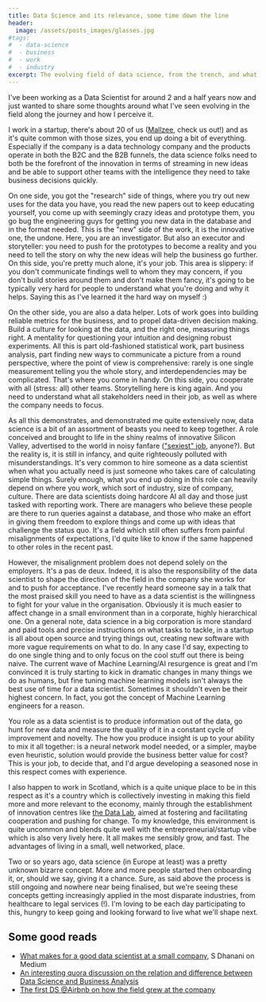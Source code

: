 ```yaml
---
title: Data Science and its relevance, some time down the line
header:
  image: /assets/posts_images/glasses.jpg
#tags:
#  - data-science
#  - business
#  - work
#  - industry
excerpt: The evolving field of data science, from the trench, and what is the sense of it all
---
```


I've been working as a Data Scientist for around 2 and a half years now and just wanted to share some thoughts around what I've seen evolving in the field along the journey and how I perceive it.

I work in a startup, there's about 20 of us ([Mallzee](https://mallzee.com), check us out!) and as it's quite common with those sizes, you end up doing a bit of everything. Especially if the company is a data technology company and the products operate in both the B2C and the B2B funnels, the data science folks need to both be the forefront of the innovation in terms of streaming in new ideas and be able to support other teams with the intelligence they need to take business decisions quickly.

On one side, you got the "research" side of things, where you try out new uses for the data you have, you read the new papers out to keep educating yourself, you come up with seemingly crazy ideas and prototype them, you go bug the engineering guys for getting you new data in the database and in the format needed. This is the "new" side of the work, it is the innovative one, the undone. Here, you are an investigator. But also an executor and storyteller: you need to push for the prototypes to become a reality and you need to tell the story on why the new ideas will help the business go further. On this side, you're pretty much alone, it's your job. This area is slippery: if you don't communicate findings well to whom they may concern, if you don't build stories around them and don't make them fancy, it's going to be typically very hard for people to understand what you're doing and why it helps. Saying this as I've learned it the hard way on myself :)

On the other side, you are also a data helper. Lots of work goes into building reliable metrics for the business, and to propel data-driven decision making. Build a culture for looking at the data, and the right one, measuring things right. A mentality for questioning your intuition and designing robust experiments. All this is part old-fashioned statistical work, part business analysis, part finding new ways to communicate a picture from a round perspective, where the point of view is comprehensive: rarely is one single measurement telling you the whole story, and interdependencies may be complicated. That's where you come in handy. On this side, you cooperate with all (stress: all) other teams. Storytelling here is king again. And you need to understand what all stakeholders need in their job, as well as where the company needs to focus.  

As all this demonstrates, and demonstrated me quite extensively now, data science is a bit of an assortment of beasts you need to keep together. A role conceived and brought to life in the shiny realms of innovative Silicon Valley, advertised to the world in noisy fanfare (["sexiest" job](https://hbr.org/2012/10/data-scientist-the-sexiest-job-of-the-21st-century), anyone?). But the reality is, it is still in infancy, and quite righteously polluted with misunderstandings. It's very common to hire someone as a data scientist when what you actually need is just someone who takes care of calculating simple things. Surely enough, what you end up doing in this role can heavily depend on where you work, which sort of industry, size of company, culture. There are data scientists doing hardcore AI all day and those just tasked with reporting work. There are managers who believe these people are there to run queries against a database, and those who make an effort in giving them freedom to explore things and come up with ideas that challenge the status quo. It's a field which still often suffers from painful misalignments of expectations, I'd quite like to know if the same happened to other roles in the recent past.

However, the misalignment problem does not depend solely on the employers. It's a pas de deux. Indeed, it is also the responsibility of the data scientist to shape the direction of the field in the company she works for and to push for acceptance. I've recently heard someone say in a talk that the most praised skill you need to have as a data scientist is the willingness to fight for your value in the organisation. Obviously it is much easier to affect change in a small environment than in a corporate, highly hierarchical one. On a general note, data science in a big corporation is more standard and paid tools and precise instructions on what tasks to tackle, in a startup is all about open source and trying things out, creating new software with more vague requirements on what to do. In any case I'd say, expecting to do one single thing and to only focus on the cool stuff out there is being naive. The current wave of Machine Learning/AI resurgence is great and I'm convinced it is truly starting to kick in dramatic changes in many things we do as humans, but fine tuning machine learning models isn't always the best use of time for a data scientist. Sometimes it shouldn't even be their highest concern. In fact, you got the concept of Machine Learning engineers for a reason.

You role as a data scientist is to produce information out of the data, go hunt for new data and measure the quality of it in a constant cycle of improvement and novelty. The how you produce insight is up to your ability to mix it all together: is a neural network model needed, or a simpler, maybe even heuristic, solution would provide the business better value for cost? This is your job, to decide that, and I'd argue developing a seasoned nose in this respect comes with experience.

I also happen to work in Scotland, which is a quite unique place to be in this respect as it's a country which is collectively investing in making this field more and more relevant to the economy, mainly through the establishment of innovation centres like [the Data Lab](https://www.thedatalab.com), aimed at fostering and facilitating cooperation and pushing for change. To my knowledge, this environment is quite uncommon and blends quite well with the entrepreneurial/startup vibe which is also very lively here. It all makes me sensibly grow, and fast. The advantages of living in a small, well networked, place.

Two or so years ago, data science (in Europe at least) was a pretty unknown  bizarre concept. More and more people started then onboarding it, or, should we say, giving it a chance. Sure, as said above the process is still ongoing and nowhere near being finalised, but we're seeing these concepts getting increasingly applied in the most disparate industries, from healthcare to legal services (!). I'm loving to be each day participating to this, hungry to keep going and looking forward to live what we'll shape next.

## Some good reads

* [What makes for a good data scientist at a small company](https://medium.com/towards-data-science/what-makes-a-good-data-scientist-at-a-small-company-3f445d421dff), S Dhanani on Medium
* [An interesting quora discussion on the relation and difference between Data Science and Business Analysis](https://www.quora.com/What-is-the-difference-between-a-data-scientist-and-a-business-intelligence-analyst)
* [The first DS @Airbnb on how the field grew at the company](https://medium.com/airbnb-engineering/at-airbnb-data-science-belongs-everywhere-917250c6beba)

